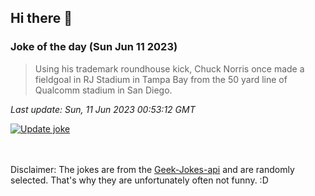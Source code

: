 ## Hi there 👋

### Joke of the day (Sun Jun 11 2023)
<!-- joke -->
>Using his trademark roundhouse kick, Chuck Norris once made a fieldgoal in RJ Stadium in Tampa Bay from the 50 yard line of Qualcomm stadium in San Diego.
<!-- /joke -->

*Last update: Sun, 11 Jun 2023 00:53:12 GMT*

[![Update joke](https://github.com/nclskfm/nclskfm/actions/workflows/joke.yml/badge.svg)](https://github.com/nclskfm/nclskfm/actions/workflows/joke.yml)

<br><br>
Disclaimer: The jokes are from the [Geek-Jokes-api](https://github.com/sameerkumar18/geek-joke-api) and are randomly selected. That's why they are unfortunately often not funny. :D

